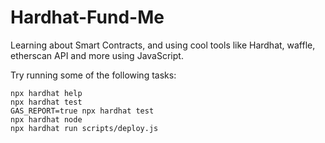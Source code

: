 # Hardhat-Fund-Me
Learning about Smart Contracts, and using cool tools like Hardhat, waffle, etherscan API and more using JavaScript.

Try running some of the following tasks:

```shell
npx hardhat help
npx hardhat test
GAS_REPORT=true npx hardhat test
npx hardhat node
npx hardhat run scripts/deploy.js
```

